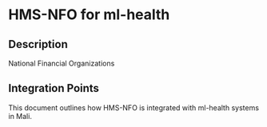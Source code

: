 # HMS-NFO for ml-health

## Description

National Financial Organizations

## Integration Points

This document outlines how HMS-NFO is integrated with ml-health systems in Mali.
